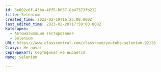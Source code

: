 ```yaml
---
id: 6e802c6f-43ba-4ff5-b037-8a47373fb212
title: Selenium
created_time: 2023-02-19T16:25:00.000Z
last_edited_time: 2023-02-20T17:59:00.000Z
Категория:
  - Автоматизация тестирования
  - Selenium
URL: https://www.classcentral.com/classroom/youtube-selenium-92126
Статус: Не начат
Сертификат?: Сертификат не выдается
Name: Selenium

---
```

